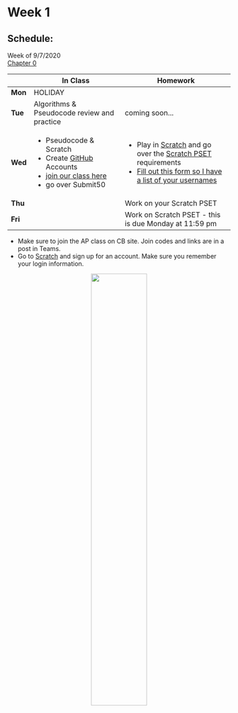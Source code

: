 # Week 1

## Schedule:

Week of 9/7/2020  
[Chapter 0](\ap\curriculum\0)  

  |       |In Class               |Homework   |
  |-------|---------              |---------  |
  |**Mon**|HOLIDAY | |
  |**Tue**|Algorithms & Pseudocode review and practice |coming soon... |
  |**Wed**|<ul><li>Pseudocode & Scratch</li> <li>Create [GitHub](https://github.com/join) Accounts</li> <li>[join our class here](https://submit.cs50.io/invites/58a97a3c65e84665a08f96ad2079f55c)</li> <li>go over Submit50</li></ul> |<ul><li>Play in [Scratch](https://scratch.mit.edu) and go over the [Scratch PSET](https://cs50.harvard.edu/ap/2021/curriculum/x/psets/0/scratch/) requirements</li> <li>[Fill out this form so I have a list of your usernames](https://forms.office.com/Pages/ResponsePage.aspx?id=pzkNu6tRKkuypSiSsDYamccaKXZ-XoNApSiIBzYo6sNUQTIxT1ZEVUpOTTZaVTlRRUYwTFU5SURJUi4u)</li></ul> |
  |**Thu**| |Work on your Scratch PSET |
  |**Fri**| |Work on Scratch PSET - this is due Monday at 11:59 pm |

  - Make sure to join the AP class on CB site. Join codes and links are in a post in Teams.
  - Go to [Scratch](https://scratch.mit.edu) and sign up for an account. Make sure you remember your login information. 

<div style="text-align:center">
<img src="" alt="" width="50%">
</div>
